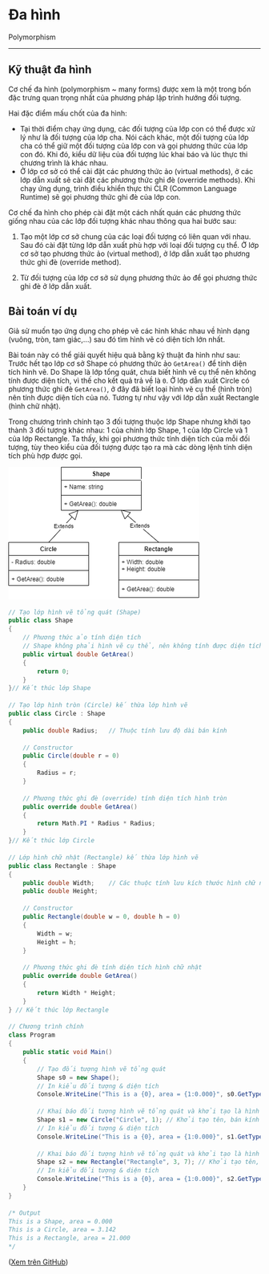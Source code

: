 # Đa hình

Polymorphism

---

## Kỹ thuật đa hình

Cơ chế đa hình (polymorphism ~ many forms) được xem là một trong bốn đặc trưng quan trọng nhất của phương pháp lập trình hướng đối tượng.

Hai đặc điểm mấu chốt của đa hình:

- Tại thời điểm chạy ứng dụng, các đối tượng của lớp con có thể được xử lý như là đối tượng của lớp cha. Nói cách khác, một đối tượng của lớp cha có thể giữ một đối tượng của lớp con và gọi phương thức của lớp con đó. Khi đó, kiểu dữ liệu của đối tượng lúc khai báo và lúc thực thi chương trình là khác nhau.
- Ở lớp cơ sở có thể cài đặt các phương thức ảo (virtual methods), ở các lớp dẫn xuất sẽ cài đặt các phương thức ghi đè (override methods). Khi chạy ứng dụng, trình điều khiển thực thi CLR (Common Language Runtime) sẽ gọi phương thức ghi đè của lớp con.

Cơ chế đa hình cho phép cài đặt một cách nhất quán các phương thức giống nhau của các lớp đối tượng khác nhau thông qua hai bước sau:

1. Tạo một lớp cơ sở chung của các loại đối tượng có liên quan với nhau. Sau đó cài đặt từng lớp dẫn xuất phù hợp với loại đối tượng cụ thể. Ở lớp cơ sở tạo phương thức ảo (virtual method), ở lớp dẫn xuất tạo phương thức ghi đè (override method).

2. Từ đối tượng của lớp cơ sở sử dụng phương thức ảo để gọi phương thức ghi đè ở lớp dẫn xuất.

## Bài toán ví dụ

Giả sử muốn tạo ứng dụng cho phép vẽ các hình khác nhau về hình dạng (vuông, tròn, tam giác,...) sau đó tìm hình vẽ có diện tích lớn nhất.

Bài toán này có thể giải quyết hiệu quả bằng kỹ thuật đa hình như sau: Trước hết tạo lớp cơ sở Shape có phương thức ảo `GetArea()` để tính diện tích hình vẽ. Do Shape là lớp tổng quát, chưa biết hình vẽ cụ thể nên không tính được diện tích, vì thế cho kết quả trả về là `0`. Ở lớp dẫn xuất Circle có phương thức ghi đè `GetArea()`, ở đây đã biết loại hình vẽ cụ thể (hình tròn) nên tính được diện tích của nó. Tương tự như vậy với lớp dẫn xuất Rectangle (hình chữ nhật).

Trong chương trình chính tạo 3 đối tượng thuộc lớp Shape nhưng khởi tạo thành 3 đối tượng khác nhau: 1 của chính lớp Shape, 1 của lớp Circle và 1 của lớp Rectangle. Ta thấy, khi gọi phương thức tính diện tích của mỗi đối tượng, tùy theo kiểu của đối tượng được tạo ra mà các dòng lệnh tính diện tích phù hợp được gọi.

![UML class diagram](img/Polymorphism-ClassDiagram.png)

```c#
// Tạo lớp hình vẽ tổng quát (Shape)
public class Shape
{
    // Phương thức ảo tính diện tích
    // Shape không phải hình vẽ cụ thể, nên không tính được diện tích
    public virtual double GetArea()
    {
        return 0;
    }
}// Kết thúc lớp Shape

// Tạo lớp hình tròn (Circle) kế thừa lớp hình vẽ
public class Circle : Shape
{
    public double Radius;   // Thuộc tính lưu độ dài bán kính

    // Constructor
    public Circle(double r = 0)
    {
        Radius = r;
    }

    // Phương thức ghi đè (override) tính diện tích hình tròn
    public override double GetArea()
    {
        return Math.PI * Radius * Radius;
    }
}// Kết thúc lớp Circle

// Lớp hình chữ nhật (Rectangle) kế thừa lớp hình vẽ
public class Rectangle : Shape
{
    public double Width;    // Các thuộc tính lưu kích thước hình chữ nhật
    public double Height;

    // Constructor
    public Rectangle(double w = 0, double h = 0)
    {
        Width = w;
        Height = h;
    }

    // Phương thức ghi đè tính diện tích hình chữ nhật
    public override double GetArea()
    {
        return Width * Height;
    }
} // Kết thúc lớp Rectangle

// Chương trình chính
class Program
{
    public static void Main()
    {
        // Tạo đối tượng hình vẽ tổng quát
        Shape s0 = new Shape();
        // In kiểu đối tượng & diện tích
        Console.WriteLine("This is a {0}, area = {1:0.000}", s0.GetType(), s0.GetArea());

        // Khai báo đối tượng hình vẽ tổng quát và khởi tạo là hình tròn:
        Shape s1 = new Circle("Circle", 1); // Khởi tạo tên, bán kính
        // In kiểu đối tượng & diện tích
        Console.WriteLine("This is a {0}, area = {1:0.000}", s1.GetType(), s1.GetArea());

        // Khai báo đối tượng hình vẽ tổng quát và khởi tạo là hình chữ nhật:
        Shape s2 = new Rectangle("Rectangle", 3, 7); // Khởi tạo tên, các cạnh
        // In kiểu đối tượng & diện tích
        Console.WriteLine("This is a {0}, area = {1:0.000}", s2.GetType(), s2.GetArea());
    }
}

/* Output
This is a Shape, area = 0.000
This is a Circle, area = 3.142
This is a Rectangle, area = 21.000
*/
```

([Xem trên GitHub](https://github.com/nd-hung/oop/tree/main/docs/topics/polymorphism/code/Shape/))

